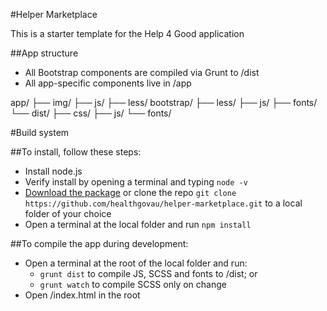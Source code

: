 #Helper Marketplace

This is a starter template for the Help 4 Good application

##App structure

* All Bootstrap components are compiled via Grunt to /dist
* All app-specific components live in /app

app/
├── img/
├── js/
├── less/
bootstrap/
├── less/
├── js/
├── fonts/
└── dist/
    ├── css/
    ├── js/
    └── fonts/

#Build system

##To install, follow these steps:

* Install node.js
* Verify install by opening a terminal and typing `node -v`
* [Download the package](https://github.com/healthgovau/helper-marketplace/archive/master.zip) or clone the repo `git clone https://github.com/healthgovau/helper-marketplace.git` to a local folder of your choice
* Open a terminal at the local folder and run `npm install`

##To compile the app during development:

* Open a terminal at the root of the local folder and run:
  * `grunt dist` to compile JS, SCSS and fonts to /dist; or
  * `grunt watch` to compile SCSS only on change
* Open /index.html in the root